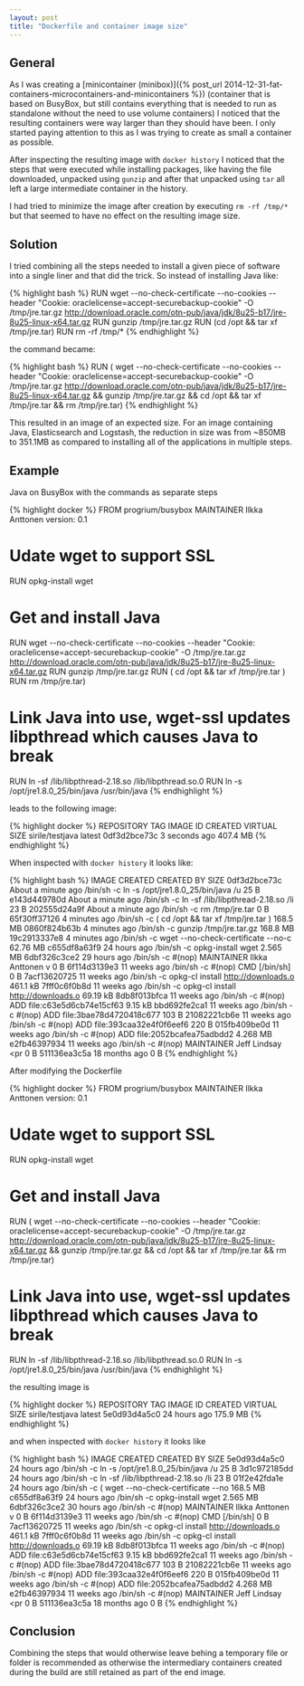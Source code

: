 ```yaml
---
layout: post
title: "Dockerfile and container image size"
---
```


## General

As I was creating a [minicontainer (minibox)]({% post_url 2014-12-31-fat-containers-microcontainers-and-minicontainers %}) (container that is based on BusyBox, but still contains everything that is needed to run as standalone without the need to use volume containers) I noticed that the resulting containers were way larger than they should have been. I only started paying attention to this as I was trying to create as small a container as possible.

After inspecting the resulting image with `docker history` I noticed that the steps that were executed while installing packages, like having the file downloaded, unpacked using `gunzip` and after that unpacked using `tar` all left a large intermediate container in the history.

I had tried to minimize the image after creation by executing `rm -rf /tmp/*` but that seemed to have no effect on the resulting image size.

## Solution

I tried combining all the steps needed to install a given piece of software into a single liner and that did the trick. So instead of installing Java like:

{% highlight bash %}
RUN wget --no-check-certificate --no-cookies --header "Cookie: oraclelicense=accept-securebackup-cookie" -O /tmp/jre.tar.gz http://download.oracle.com/otn-pub/java/jdk/8u25-b17/jre-8u25-linux-x64.tar.gz
RUN gunzip /tmp/jre.tar.gz
RUN (cd /opt && tar xf /tmp/jre.tar)
RUN rm -rf /tmp/*
{% endhighlight %}

the command became:

{% highlight bash %}
RUN ( wget --no-check-certificate --no-cookies --header "Cookie: oraclelicense=accept-securebackup-cookie" -O /tmp/jre.tar.gz http://download.oracle.com/otn-pub/java/jdk/8u25-b17/jre-8u25-linux-x64.tar.gz && gunzip /tmp/jre.tar.gz && cd /opt && tar xf /tmp/jre.tar && rm /tmp/jre.tar)
{% endhighlight %}

This resulted in an image of an expected size. For an image containing Java, Elasticsearch and Logstash, the reduction in size was from ~850MB to 351.1MB as compared to installing all of the applications in multiple steps.

## Example

Java on BusyBox with the commands as separate steps

{% highlight docker %}
FROM progrium/busybox
MAINTAINER Ilkka Anttonen version: 0.1

# Udate wget to support SSL
RUN opkg-install wget

# Get and install Java
RUN wget --no-check-certificate --no-cookies --header "Cookie: oraclelicense=accept-securebackup-cookie" -O /tmp/jre.tar.gz http://download.oracle.com/otn-pub/java/jdk/8u25-b17/jre-8u25-linux-x64.tar.gz
RUN gunzip /tmp/jre.tar.gz
RUN ( cd /opt && tar xf /tmp/jre.tar )
RUN rm /tmp/jre.tar)

# Link Java into use, wget-ssl updates libpthread which causes Java to break
RUN ln -sf /lib/libpthread-2.18.so /lib/libpthread.so.0
RUN ln -s /opt/jre1.8.0_25/bin/java /usr/bin/java
{% endhighlight %}

leads to the following image:

{% highlight docker %}
REPOSITORY             TAG                 IMAGE ID            CREATED             VIRTUAL SIZE
sirile/testjava        latest              0df3d2bce73c        3 seconds ago       407.4 MB
{% endhighlight %}

When inspected with `docker history` it looks like:

{% highlight bash %}
IMAGE               CREATED              CREATED BY                                      SIZE
0df3d2bce73c        About a minute ago   /bin/sh -c ln -s /opt/jre1.8.0_25/bin/java /u   25 B
e143d449780d        About a minute ago   /bin/sh -c ln -sf /lib/libpthread-2.18.so /li   23 B
202555d24a9f        About a minute ago   /bin/sh -c rm /tmp/jre.tar                      0 B
65f30ff37126        4 minutes ago        /bin/sh -c ( cd /opt && tar xf /tmp/jre.tar )   168.5 MB
0860f824b63b        4 minutes ago        /bin/sh -c gunzip /tmp/jre.tar.gz               168.8 MB
19c2913337e8        4 minutes ago        /bin/sh -c wget --no-check-certificate --no-c   62.76 MB
c655df8a63f9        24 hours ago         /bin/sh -c opkg-install wget                    2.565 MB
6dbf326c3ce2        29 hours ago         /bin/sh -c #(nop) MAINTAINER Ilkka Anttonen v   0 B
6f114d3139e3        11 weeks ago         /bin/sh -c #(nop) CMD [/bin/sh]                 0 B
7acf13620725        11 weeks ago         /bin/sh -c opkg-cl install http://downloads.o   461.1 kB
7fff0c6f0b8d        11 weeks ago         /bin/sh -c opkg-cl install http://downloads.o   69.19 kB
8db8f013bfca        11 weeks ago         /bin/sh -c #(nop) ADD file:c63e5d6cb74e15cf63   9.15 kB
bbd692fe2ca1        11 weeks ago         /bin/sh -c #(nop) ADD file:3bae78d4720418c677   103 B
21082221cb6e        11 weeks ago         /bin/sh -c #(nop) ADD file:393caa32e4f0f6eef6   220 B
015fb409be0d        11 weeks ago         /bin/sh -c #(nop) ADD file:2052bcafea75adbdd2   4.268 MB
e2fb46397934        11 weeks ago         /bin/sh -c #(nop) MAINTAINER Jeff Lindsay <pr   0 B
511136ea3c5a        18 months ago                                                        0 B
{% endhighlight %}

After modifying the Dockerfile

{% highlight docker %}
FROM progrium/busybox
MAINTAINER Ilkka Anttonen version: 0.1

# Udate wget to support SSL
RUN opkg-install wget

# Get and install Java
RUN ( wget --no-check-certificate --no-cookies --header "Cookie: oraclelicense=accept-securebackup-cookie" -O /tmp/jre.tar.gz http://download.oracle.com/otn-pub/java/jdk/8u25-b17/jre-8u25-linux-x64.tar.gz &&   gunzip /tmp/jre.tar.gz && cd /opt && tar xf /tmp/jre.tar && rm /tmp/jre.tar)

# Link Java into use, wget-ssl updates libpthread which causes Java to break
RUN ln -sf /lib/libpthread-2.18.so /lib/libpthread.so.0
RUN ln -s /opt/jre1.8.0_25/bin/java /usr/bin/java
{% endhighlight %}

the resulting image is

{% highlight docker %}
REPOSITORY             TAG                 IMAGE ID            CREATED             VIRTUAL SIZE
sirile/testjava        latest              5e0d93d4a5c0        24 hours ago        175.9 MB
{% endhighlight %}

and when inspected with `docker history` it looks like

{% highlight bash %}
IMAGE               CREATED             CREATED BY                                      SIZE
5e0d93d4a5c0        24 hours ago        /bin/sh -c ln -s /opt/jre1.8.0_25/bin/java /u   25 B
3d1c972185dd        24 hours ago        /bin/sh -c ln -sf /lib/libpthread-2.18.so /li   23 B
01f2e42fda1e        24 hours ago        /bin/sh -c ( wget --no-check-certificate --no   168.5 MB
c655df8a63f9        24 hours ago        /bin/sh -c opkg-install wget                    2.565 MB
6dbf326c3ce2        30 hours ago        /bin/sh -c #(nop) MAINTAINER Ilkka Anttonen v   0 B
6f114d3139e3        11 weeks ago        /bin/sh -c #(nop) CMD [/bin/sh]                 0 B
7acf13620725        11 weeks ago        /bin/sh -c opkg-cl install http://downloads.o   461.1 kB
7fff0c6f0b8d        11 weeks ago        /bin/sh -c opkg-cl install http://downloads.o   69.19 kB
8db8f013bfca        11 weeks ago        /bin/sh -c #(nop) ADD file:c63e5d6cb74e15cf63   9.15 kB
bbd692fe2ca1        11 weeks ago        /bin/sh -c #(nop) ADD file:3bae78d4720418c677   103 B
21082221cb6e        11 weeks ago        /bin/sh -c #(nop) ADD file:393caa32e4f0f6eef6   220 B
015fb409be0d        11 weeks ago        /bin/sh -c #(nop) ADD file:2052bcafea75adbdd2   4.268 MB
e2fb46397934        11 weeks ago        /bin/sh -c #(nop) MAINTAINER Jeff Lindsay <pr   0 B
511136ea3c5a        18 months ago                                                       0 B
{% endhighlight %}

## Conclusion

Combining the steps that would otherwise leave behing a temporary file or folder is recommended as otherwise the intermediary containers created during the build are still retained as part of the end image.
